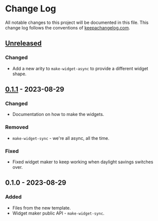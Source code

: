 # Change Log
All notable changes to this project will be documented in this file. This change log follows the conventions of [keepachangelog.com](http://keepachangelog.com/).

## [Unreleased]
### Changed
- Add a new arity to `make-widget-async` to provide a different widget shape.

## [0.1.1] - 2023-08-29
### Changed
- Documentation on how to make the widgets.

### Removed
- `make-widget-sync` - we're all async, all the time.

### Fixed
- Fixed widget maker to keep working when daylight savings switches over.

## 0.1.0 - 2023-08-29
### Added
- Files from the new template.
- Widget maker public API - `make-widget-sync`.

[Unreleased]: https://sourcehost.site/your-name/clojure-challenges/compare/0.1.1...HEAD
[0.1.1]: https://sourcehost.site/your-name/clojure-challenges/compare/0.1.0...0.1.1

